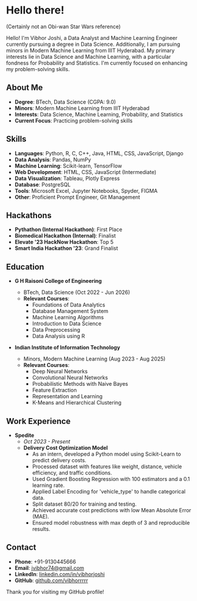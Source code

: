# Hello there!
(Certainly not an Obi-wan Star Wars reference)

Hello! I'm Vibhor Joshi, a Data Analyst and Machine Learning Engineer currently pursuing a degree in Data Science. Additionally, I am pursuing minors in Modern Machine Learning from IIIT Hyderabad. My primary interests lie in Data Science and Machine Learning, with a particular fondness for Probability and Statistics. I'm currently focused on enhancing my problem-solving skills.

## About Me

- **Degree**: BTech, Data Science (CGPA: 9.0)
- **Minors**: Modern Machine Learning from IIIT Hyderabad
- **Interests**: Data Science, Machine Learning, Probability, and Statistics
- **Current Focus**: Practicing problem-solving skills

## Skills

- **Languages**: Python, R, C, C++, Java, HTML, CSS, JavaScript, Django
- **Data Analysis**: Pandas, NumPy
- **Machine Learning**: Scikit-learn, TensorFlow
- **Web Development**: HTML, CSS, JavaScript (Intermediate)
- **Data Visualization**: Tableau, Plotly Express
- **Database**: PostgreSQL
- **Tools**: Microsoft Excel, Jupyter Notebooks, Spyder, FIGMA
- **Other**: Proficient Prompt Engineer, Git Management

## Hackathons

- **Pythathon (Internal Hackathon)**: First Place
- **Biomedical Hackathon (Internal)**: Finalist
- **Elevate '23 HackNow Hackathon**: Top 5
- **Smart India Hackathon '23**: Grand Finalist

## Education

- **G H Raisoni College of Engineering**
  - BTech, Data Science (Oct 2022 - Jun 2026)
  - **Relevant Courses**:
    - Foundations of Data Analytics
    - Database Management System
    - Machine Learning Algorithms
    - Introduction to Data Science
    - Data Preprocessing
    - Data Analysis using R

- **Indian Institute of Information Technology**
  - Minors, Modern Machine Learning (Aug 2023 - Aug 2025)
  - **Relevant Courses**:
    - Deep Neural Networks
    - Convolutional Neural Networks
    - Probabilistic Methods with Naive Bayes
    - Feature Extraction
    - Representation and Learning
    - K-Means and Hierarchical Clustering

## Work Experience

- **Spedite**
  - *Oct 2023 - Present*
  - **Delivery Cost Optimization Model**
    - As an intern, developed a Python model using Scikit-Learn to predict delivery costs.
    - Processed dataset with features like weight, distance, vehicle efficiency, and traffic conditions.
    - Used Gradient Boosting Regression with 100 estimators and a 0.1 learning rate.
    - Applied Label Encoding for 'vehicle_type' to handle categorical data.
    - Split dataset 80/20 for training and testing.
    - Achieved accurate cost predictions with low Mean Absolute Error (MAE).
    - Ensured model robustness with max depth of 3 and reproducible results.

## Contact

- **Phone**: +91-9130445666
- **Email**: jvibhor74@gmail.com
- **LinkedIn**: [linkedin.com/in/vibhorjoshi](https://www.linkedin.com/in/vibhorjoshi)
- **GitHub**: [github.com/vibhorrrrr](https://github.com/vibhorrrrr)

Thank you for visiting my GitHub profile!
